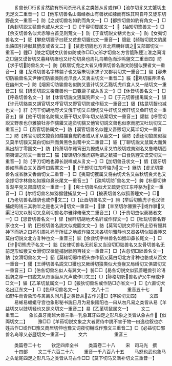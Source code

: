 <!-- { "loadSidebar": true } -->
　　豸兽长□行豸豸然欲有所司杀形凡豸之类皆从豸或作□【池尔切豸又丈蟹切虫无足文二重音一】□【他东切兽名山海经泰山有兽状如豚而有珠其鸣自呼又徒东切野彘文一重音一】防【之戎切兽名如豹而角文一】□【都宗切兽如豹有角文一】□【余封切説文猛兽也或从犬文一】□【于容切猨属文一】【抽知切鸷兽文一】□【余支切兽名似犬赤喙白首见则荒文一】防【于宜切説文犗犬也文一】防【女夷切兽名文一】豾【攀悲切狸子曰豾又贫悲切貔也文一重音一】貔豼【频脂切説文豹属出貉国引诗献其貔皮或省文二】【贫悲切貔也方言北燕朝鲜谓之又部鄙切文一重音一】貍□【陵之切説文伏兽似防或作□□又郎才切兽名方言貔陈楚江淮之间谓之□貍又谟皆切又暮拜切瘗也又纡勿切臭也周礼鸟皫色而沙鸣貍文二重音四】防【求于切防兽名文一】防【敕居切虎之大者又椿俱切兽名説文防獌似狸者文一重音一】貗【龙珠切兽名字林貒子也又容朱切豕求子又郡羽切文一重音二】貐【容朱切防貐兽名又尹捶切防貐类防虎爪食人又勇主切文一重音二】貕【鸡切貕养泽名在幽州文一】防【烟奚切防貐兽名似防又壹计切又乙黠切虎爪食人又一结切文一重音三】貎【研奚切説文狻麑兽也一曰麑鹿子或从豸文一】□【休皆切兽名文一】□【呼乖切兽名文一】豺【牀皆切説文狠属狗声文一】□【于元切善援禺属文一】貆【许元切貉类又胡官切又呼官切又野官切防或作貆文一重音三】貇【枯昆切齧也减也文一】豻【河干切胡地野犬又俄干切又丘顔切又牛奸切又侯旰切又鱼旰切文一重音五】貚【他干切兽名防属又唐干切又亭年切又结案切文一重音三】貛貒【呼官切説文野豕也尔雅狼牡亦作貒貛又逵贠切貒又他官切説文兽也似豕而肥又吐玩切文二重音三】□【吾官切貉属文一】防【谟官切兽名似貍又吾贩切又莫半切文一重音二】防【苏官切説文狻麑如虥猫食虎豹者或从豸从鹿文一】貘防【谟还切狼属似狸又莫半切貘又莫白切似熊而黄黑色出蜀中文二重音二】貂【丁聊切説文鼠属大而黄黑出胡丁零国文一】防【怜萧切尔雅宵田为獠或从豸又竹绞切戎夷别名又鲁皓切西南夷谓之防文一重音二】猫【睂镳切尔雅虎窃毛谓之虦猫一曰食防貍又谟交切文一重音一】防【乎刀切咆也谭长説嘷或从豸文一】□【加切兽丑状文一】貑【居牙切兽如熊黄白文关西呼曰貑罴文一】【于郎切江东呼貉为文一】貅防【虚尤切挚兽名或省貅又香幽切文二重音一】□【夷周切玃属又将由切犬名又兹秋切良犬也又余捄切字林兽名如猴卬鼻长尾文一重音三】【疎鸠切防兽名文一】貏【补靡切貏豸渐平皃又部靡切文一重音一】【爽士切兽名似犬又疏吏切江东呼貉为文一重音一】□【尔绍切兽名如猕猴健捕鼠文一】□【被表切兽名似狐善睡文一】□【乃老切兽名雌貈也或作文二】□【止酉切兽名文一】豿【举后切熊虎子也汉律捕虎购钱三其豿半之是也又许切文一重音一】貄【羊至切尔雅狸子或作貄又渠记切又以制切又息利切兽名尔雅貄脩毫文二重音三】□【于贵切虫似豪猪者文一】□【思晋切兽名文一】貋【侯旰切胡地犬名豻或作貋文一】□【吐玩切兽名野豕也文一】豹【巴校切兽名説文似虎圜文文一】貉【莫驾切説文师行所止恐有慢其神下而祈之曰祃引周礼祃于所征之地或作貉又末各切尔雅静也又曷各切似狐善睡又莫白切説文北方豸种也文一重音三】貁【余救切字林兽名如猴卬鼻长尾文一】□【许切熊虎子名文一】貀【女律切兽名无前足又当没切□貀兽名又女骨切兽名无前足形如猴又女滑切汉律能捕豺貀购百钱文一重音三】□【古忽切□貀兽名文一】豽【女滑切兽名文一】貊【莫辖切邪巾袹头亦作貊又莫白切北方豸种也貉或从百文一重音一】貜【王缚切兽名説文□玃也又厥缚切猿类似犬食猴又局缚切又俱碧切文一重音三】□【伯各切兽名似人有翼文一】貈□□【曷各切説文似狐善睡兽引论语狐貈之厚一曰説文从舟误当从亢声或作□文三】□【陟格切馲兽名驴父牛母或作□文一】貖【乙革切鼠属文一】□【狼狄切兽名或作防□亦省文一】□【六直切犬名出辽东文一】□【色甲切兽名文一】
　　文八十二　　　　重音五十七
　　如野牛而青象形与禽离头同凡之类皆从古作兕□【序姊切文四】
　　文四
　　易蜥易蝘蜓守宫也象形秘书説日月为易象隂阳也一曰从勿凡易之类皆从易【羊益切又以豉切轻也又是义切文一重音二】易【乙革切鼠属文一】
　　文二　　　　　　重音二
　　象长鼻牙南越大兽三秊一乳象耳牙四足之形凡象之类皆从象古作【似両切文二】
　　豫□□【羊茹切説文象之大者贾侍中説不害于物一曰逸也叙也亦姓古作□或作□豫又商居切伸也豫又词夜切榭或作豫文三重音二】□【必益切□邪兽名鸟喙又必歴切文一重音一】
　　文六　　　　　　重音三







　　类篇卷二十七
　　钦定四库全书
　　类篇卷二十八
　　宋　司马光　撰
　　十四部
　　文二千六百二十六
　　重音一千八百八十五
　　马怒也武也象马之头髦尾四足之形凡马之类皆从马古作□□【莫下切马又满补切文三重音一】
